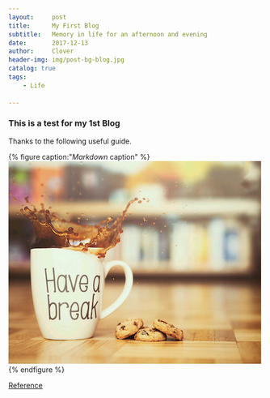 ```yaml
---
layout:     post
title:      My First Blog
subtitle:   Memory in life for an afternoon and evening
date:       2017-12-13
author:     Clover
header-img: img/post-bg-blog.jpg
catalog: true
tags:
    - Life

---
```


### This is a test for my 1st Blog
 
Thanks to the following useful guide.

{% figure caption:"*Markdown* caption" %}
![Image](/img/break-tea.png)
{% endfigure %}

[Reference](https://github.com/Huxpro/huxpro.github.io)







